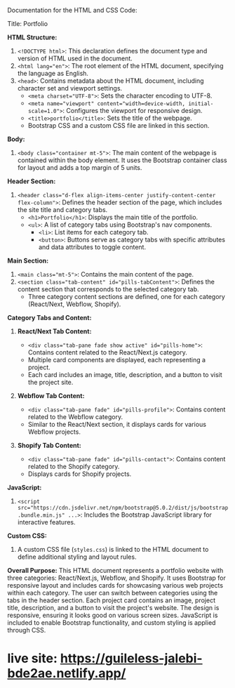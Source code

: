Documentation for the HTML and CSS Code:

Title: Portfolio

**HTML Structure:**
1. `<!DOCTYPE html>`: This declaration defines the document type and version of HTML used in the document.
2. `<html lang="en">`: The root element of the HTML document, specifying the language as English.
3. `<head>`: Contains metadata about the HTML document, including character set and viewport settings.
   - `<meta charset="UTF-8">`: Sets the character encoding to UTF-8.
   - `<meta name="viewport" content="width=device-width, initial-scale=1.0">`: Configures the viewport for responsive design.
   - `<title>portfolio</title>`: Sets the title of the webpage.
   - Bootstrap CSS and a custom CSS file are linked in this section.

**Body:**
1. `<body class="container mt-5">`: The main content of the webpage is contained within the body element. It uses the Bootstrap container class for layout and adds a top margin of 5 units.

**Header Section:**
1. `<header class="d-flex align-items-center justify-content-center flex-column">`: Defines the header section of the page, which includes the site title and category tabs.
   - `<h1>Portfolio</h1>`: Displays the main title of the portfolio.
   - `<ul>`: A list of category tabs using Bootstrap's nav components.
     - `<li>`: List items for each category tab.
     - `<button>`: Buttons serve as category tabs with specific attributes and data attributes to toggle content.

**Main Section:**
1. `<main class="mt-5">`: Contains the main content of the page.
2. `<section class="tab-content" id="pills-tabContent">`: Defines the content section that corresponds to the selected category tab.
   - Three category content sections are defined, one for each category (React/Next, Webflow, Shopify).

**Category Tabs and Content:**
1. **React/Next Tab Content:**
   - `<div class="tab-pane fade show active" id="pills-home">`: Contains content related to the React/Next.js category.
   - Multiple card components are displayed, each representing a project.
   - Each card includes an image, title, description, and a button to visit the project site.

2. **Webflow Tab Content:**
   - `<div class="tab-pane fade" id="pills-profile">`: Contains content related to the Webflow category.
   - Similar to the React/Next section, it displays cards for various Webflow projects.

3. **Shopify Tab Content:**
   - `<div class="tab-pane fade" id="pills-contact">`: Contains content related to the Shopify category.
   - Displays cards for Shopify projects.

**JavaScript:**
1. `<script src="https://cdn.jsdelivr.net/npm/bootstrap@5.0.2/dist/js/bootstrap.bundle.min.js" ...>`: Includes the Bootstrap JavaScript library for interactive features.

**Custom CSS:**
1. A custom CSS file (`styles.css`) is linked to the HTML document to define additional styling and layout rules.

**Overall Purpose:**
This HTML document represents a portfolio website with three categories: React/Next.js, Webflow, and Shopify. It uses Bootstrap for responsive layout and includes cards for showcasing various web projects within each category. The user can switch between categories using the tabs in the header section. Each project card contains an image, project title, description, and a button to visit the project's website. The design is responsive, ensuring it looks good on various screen sizes. JavaScript is included to enable Bootstrap functionality, and custom styling is applied through CSS.

# live site: https://guileless-jalebi-bde2ae.netlify.app/